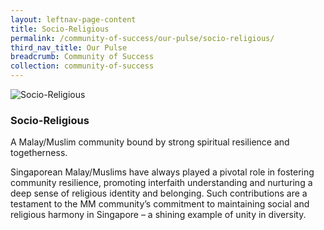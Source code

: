 ```yaml
---
layout: leftnav-page-content
title: Socio-Religious
permalink: /community-of-success/our-pulse/socio-religious/
third_nav_title: Our Pulse
breadcrumb: Community of Success
collection: community-of-success
---
```


![Socio-Religious](/images/community-of-success/socio-religious-overview.png)

### **Socio-Religious**
A Malay/Muslim community bound by strong spiritual resilience and togetherness.

Singaporean Malay/Muslims have always played a pivotal role in fostering community resilience, promoting interfaith understanding and nurturing a deep sense of religious identity and belonging. Such contributions are a testament to the MM community’s commitment to maintaining social and religious harmony in Singapore – a shining example of unity in diversity.
